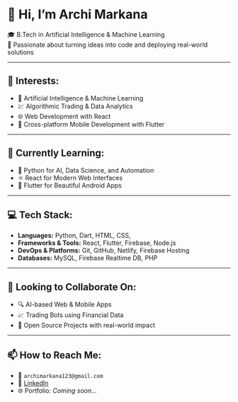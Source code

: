 # 👋 Hi, I’m Archi Markana

🎓 B.Tech in Artificial Intelligence & Machine Learning  
🚀 Passionate about turning ideas into code and deploying real-world solutions

---

## 👀 Interests:
- 🤖 Artificial Intelligence & Machine Learning  
- 💹 Algorithmic Trading & Data Analytics  
- 🌐 Web Development with React  
- 📱 Cross-platform Mobile Development with Flutter  

---

## 🌱 Currently Learning:
- 🐍 Python for AI, Data Science, and Automation  
- ⚛️ React for Modern Web Interfaces  
- 📱 Flutter for Beautiful Android Apps    

---

## 💻 Tech Stack:
- **Languages:** Python, Dart, HTML, CSS,  
- **Frameworks & Tools:** React, Flutter, Firebase, Node.js  
- **DevOps & Platforms:** Git, GitHub, Netlify, Firebase Hosting  
- **Databases:** MySQL, Firebase Realtime DB, PHP

---

## 🤝 Looking to Collaborate On:
- 🔍 AI-based Web & Mobile Apps  
- 📈 Trading Bots using Financial Data  
- 🌱 Open Source Projects with real-world impact  

---

## 📫 How to Reach Me:
- 📧 `archimarkana123@gmail.com`  
- 💼 [LinkedIn](www.linkedin.com/in/archi-markana)  
- 🌐 Portfolio: *Coming soon...*
